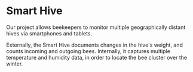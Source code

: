 # Smart Hive

Our project allows beekeepers to monitor multiple geographically distant hives via smartphones and tablets.

Externally, the Smart Hive documents changes in the hive's weight, and counts incoming and outgoing bees.
Internally, it captures multiple temperature and humidity data, in order to locate the bee cluster over the winter.


